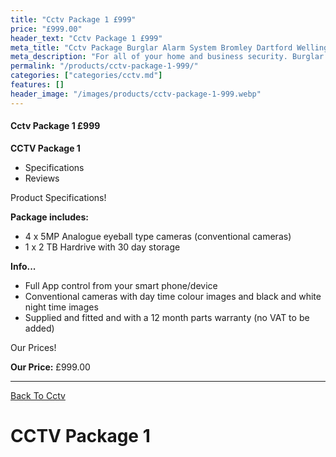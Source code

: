 ```yaml
---
title: "Cctv Package 1 £999"
price: "£999.00"
header_text: "Cctv Package 1 £999"
meta_title: "Cctv Package Burglar Alarm System Bromley Dartford Welling - My Alarm Security"
meta_description: "For all of your home and business security. Burglar Alarm Servicing, Burglar Alarm Installation, Alarm Battery and CCTV. Call 020 8302 4065"
permalink: "/products/cctv-package-1-999/"
categories: ["categories/cctv.md"]
features: []
header_image: "/images/products/cctv-package-1-999.webp"
---
```


#### Cctv Package 1 £999

**CCTV Package 1**

-   Specifications
-   Reviews

Product Specifications!


**Package includes:**

- 4 x 5MP Analogue eyeball type cameras (conventional cameras)
- 1 x 2 TB Hardrive with 30 day storage

**Info...**

- Full App control from your smart phone/device
- Conventional cameras with day time colour images and black and white night time images
- Supplied and fitted and with a 12 month parts warranty (no VAT to be added)


Our Prices!


**Our Price:** £999.00


------------------------------------------------------------------------

[ Back To Cctv](/categories/cctv/)

# CCTV Package 1